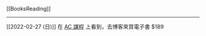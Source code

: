 [[BooksReading]]

---

[[2022-02-27 (日)]] 在 [AC 課程](https://lighthouse.alphacamp.co/courses/38/units/6990) 上看到，去博客來買電子書 $189